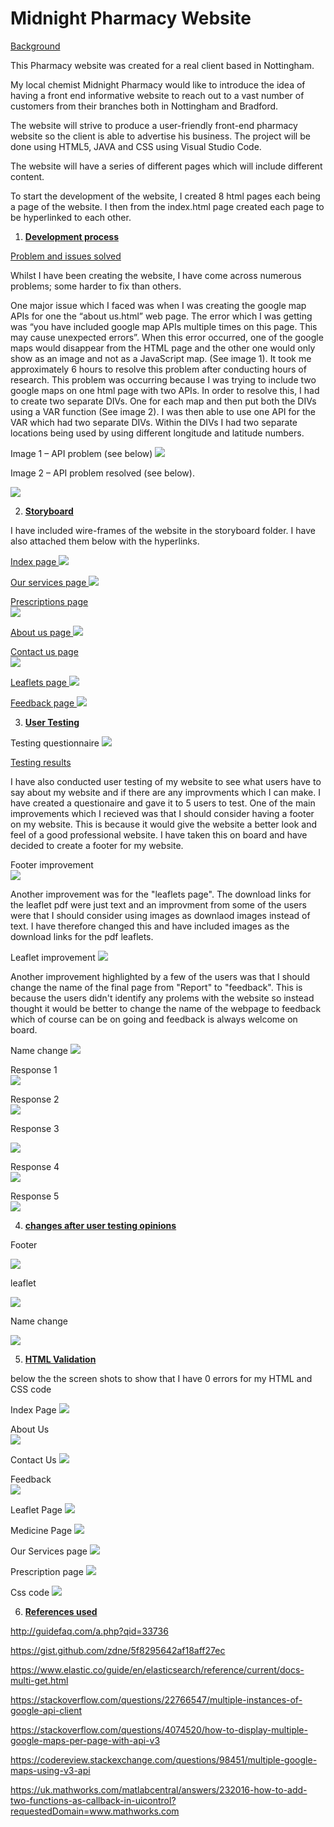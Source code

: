 # Midnight Pharmacy Website

 <u> Background </U>

This Pharmacy website was created for a real client based in Nottingham. 

My local chemist Midnight Pharmacy would like to introduce the idea of having a front end informative website to reach out to a vast number of customers from their branches both in Nottingham and Bradford. 

The website will strive to produce a user-friendly front-end pharmacy website so the client is able to advertise his business. The project will be done using HTML5, JAVA and CSS using Visual Studio Code.  

The website will have a series of different pages which will include different content. 

To start the development of the website, I created 8 html pages each being a page of the website. I then from the index.html page created each page to be hyperlinked to each other. 

1. <strong> <u> Development process </strong> </u>

<u> Problem and issues solved </u>

Whilst I have been creating the website, I have come across numerous problems; some harder to fix than others. 

One major issue which I faced was when I was creating the google map APIs for one the “about us.html” web page. The error which I was getting was “you have included google map APIs multiple times on this page. This may cause unexpected errors”. When this error occurred, one of the google maps would disappear from the HTML page and the other one would only show as an image and not as a JavaScript map. (See image 1). It took me approximately 6 hours to resolve this problem after conducting hours of research. This problem was occurring because I was trying to include two google maps on one html page with two APIs. In order to resolve this, I had to create two separate DIVs. One for each map and then put both the DIVs using a VAR function (See image 2). I was then able to use one API for the VAR which had two separate DIVs. Within the DIVs I had two separate locations being used by using different longitude and latitude numbers. 


Image 1 – API problem (see below)
 ![](Images/apierror.jpeg) 

Image 2 – API problem resolved (see below).
 
![](Images/apiproblemresolved.png) 



2. <strong> <u> Storyboard </strong> </u>

I have included wire-frames of the website in the storyboard folder. I have also attached them below with the hyperlinks. 

<u> Index page </u>
![](Storyboards/page1.jpg) 

<u> Our services page </u>
![](Storyboards/page2.jpg)

<u> Prescriptions page </u>  
![](Storyboards/page3.jpg) 

<u> About us page </u>
![](Storyboards/page4.jpg) 

<u> Contact us page </u>  
![](Storyboards/page5.jpg) 

<u> Leaflets page  </u>
![](Storyboards/page6.jpg) 

<u> Feedback page </u>
![](Storyboards/page7.jpg) 


3.  <strong> <u> User Testing </strong> </u>

Testing questionnaire 
![](Testing/Questionnaire.png)


 <u>Testing results </U>

I have also conducted user testing of my website to see what users have to say about my website and if there are any improvments which I can make. I have created a questionaire and gave it to 5 users to test. One of the main improvements which I recieved was that I should consider having a footer on my website. This is because it would give the website a better look and feel of a good professional website. I have taken this on board and have decided to create a footer for my website. 

Footer improvement  
![](Testing/footer.png)

Another improvement was for the "leaflets page". The download links for the leaflet pdf were just text and an improvment from some of the users were that I should consider using images as downlaod images instead of text. I have therefore changed this and have included images as the download links for the pdf leaflets.

Leaflet improvement 
![](Testing/leaflet_page.png)

Another improvement highlighted by a few of the users was that I should change the name of the final page from "Report" to "feedback". This is because the users didn't identify any prolems with the website so instead thought it would be better to change the name of the webpage to feedback which of course can be on going and feedback is always welcome on board. 

Name change 
![](Testing/Feedback.png)


Response 1  
![](Testing/tester1.jpg)


Response 2  
![](Testing/tester2.jpg)


Response 3  

![](Testing/tester3.jpg)


Response 4  
![](Testing/tester4.jpg)


Response 5  
![](Testing/tester5.jpg)


4. <u> <strong> changes after user testing opinions </strong> </u>


Footer  

![](Testing/footeradded.PNG)

leaflet  

![](Testing/leafletadded.PNG)

Name change 

![](Testing/feedbackadded.PNG)





5. <strong> <u> HTML Validation </strong> </u>

below the the screen shots to show that I have 0 errors for my HTML and CSS code

Index Page 
![](Validation/index.PNG)


About Us  
![](Validation/aboutus.PNG)


Contact Us 
![](Validation/contactus.PNG)


Feedback  
![](Validation/feedback.PNG)


Leaflet Page 
![](Validation/leaflet.PNG)


Medicine Page 
![](Validation/medicine.PNG)


Our Services page 
![](Validation/ourservices.PNG)


Prescription page 
![](Validation/prescription.PNG)


Css code ![](Validation/css.PNG)







6. <strong> <u> References used </strong> </u>

http://guidefaq.com/a.php?qid=33736

https://gist.github.com/zdne/5f8295642af18aff27ec

https://www.elastic.co/guide/en/elasticsearch/reference/current/docs-multi-get.html

https://stackoverflow.com/questions/22766547/multiple-instances-of-google-api-client

https://stackoverflow.com/questions/4074520/how-to-display-multiple-google-maps-per-page-with-api-v3

https://codereview.stackexchange.com/questions/98451/multiple-google-maps-using-v3-api

https://uk.mathworks.com/matlabcentral/answers/232016-how-to-add-two-functions-as-callback-in-uicontrol?requestedDomain=www.mathworks.com


